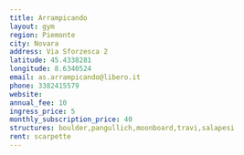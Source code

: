 ```yaml
---
title: Arrampicando
layout: gym
region: Piemonte
city: Novara
address: Via Sforzesca 2
latitude: 45.4338281
longitude: 8.6340524
email: as.arrampicando@libero.it
phone: 3382415579
website: 
annual_fee: 10
ingress_price: 5
monthly_subscription_price: 40
structures: boulder,pangullich,moonboard,travi,salapesi
rent: scarpette
---
```


